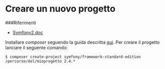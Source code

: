 Creare un nuovo progetto
========

###Riferimenti
- [Symfony2 doc](http://symfony.com/it/doc/current/book/installation.html)

Installare *composer* seguendo la guida descritta [qui](https://github.com/web6info/Composer/blob/master/install-global.md#installazione-globale). Per creare il progetto lanciare il seguente comando:
```
$ composer create-project symfony/framework-standard-edition /percorso/del/mioprogetto 2.4.*
```
